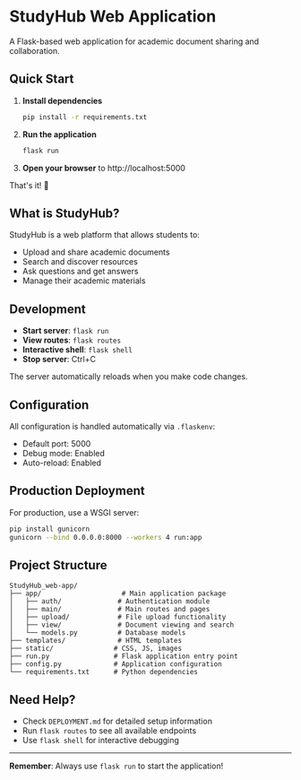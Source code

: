 # StudyHub Web Application

A Flask-based web application for academic document sharing and collaboration.

## Quick Start

1. **Install dependencies**
   ```bash
   pip install -r requirements.txt
   ```

2. **Run the application**
   ```bash
   flask run
   ```

3. **Open your browser** to http://localhost:5000

That's it! 🎉

## What is StudyHub?

StudyHub is a web platform that allows students to:
- Upload and share academic documents
- Search and discover resources
- Ask questions and get answers
- Manage their academic materials

## Development

- **Start server**: `flask run`
- **View routes**: `flask routes` 
- **Interactive shell**: `flask shell`
- **Stop server**: Ctrl+C

The server automatically reloads when you make code changes.

## Configuration

All configuration is handled automatically via `.flaskenv`:
- Default port: 5000
- Debug mode: Enabled
- Auto-reload: Enabled

## Production Deployment

For production, use a WSGI server:

```bash
pip install gunicorn
gunicorn --bind 0.0.0.0:8000 --workers 4 run:app
```

## Project Structure

```
StudyHub_web-app/
├── app/                    # Main application package
│   ├── auth/              # Authentication module  
│   ├── main/              # Main routes and pages
│   ├── upload/            # File upload functionality
│   ├── view/              # Document viewing and search
│   └── models.py          # Database models
├── templates/             # HTML templates
├── static/               # CSS, JS, images
├── run.py                # Flask application entry point
├── config.py             # Application configuration
└── requirements.txt      # Python dependencies
```

## Need Help?

- Check `DEPLOYMENT.md` for detailed setup information
- Run `flask routes` to see all available endpoints
- Use `flask shell` for interactive debugging

---

**Remember**: Always use `flask run` to start the application!
